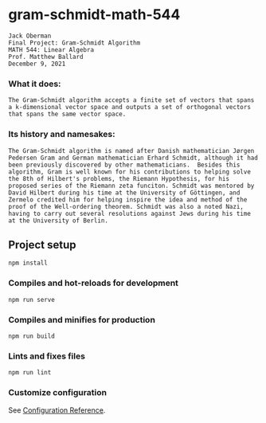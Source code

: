 # gram-schmidt-math-544
```
Jack Oberman
Final Project: Gram-Schmidt Algorithm
MATH 544: Linear Algebra
Prof. Matthew Ballard
December 9, 2021
```
### What it does:
````
The Gram-Schmidt algorithm accepts a finite set of vectors that spans a k-dimensional vector space and outputs a set of orthogonal vectors that spans the same vector space. 
````
### Its history and namesakes:
```
The Gram-Schmidt algorithm is named after Danish mathematician Jørgen Pedersen Gram and German mathematician Erhard Schmidt, although it had been previously discovered by other mathematicians.  Besides this algorithm, Gram is well known for his contributions to helping solve the 8th of Hilbert's problems, the Riemann Hypothesis, for his proposed series of the Riemann zeta funciton. Schmidt was mentored by David Hilbert during his time at the University of Göttingen, and Zermelo credited him for helping inspire the idea and method of the proof of the Well-ordering theorem. Schmidt was also a noted Nazi, having to carry out several resolutions against Jews during his time at the University of Berlin. 
```
## Project setup
```
npm install
```

### Compiles and hot-reloads for development
```
npm run serve
```

### Compiles and minifies for production
```
npm run build
```

### Lints and fixes files
```
npm run lint
```

### Customize configuration
See [Configuration Reference](https://cli.vuejs.org/config/).
